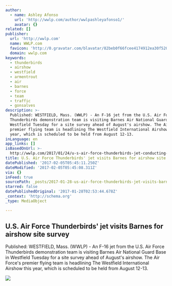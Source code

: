 ```yaml
---
author:
  - name: Ashley Afonso
    url: 'http://wwlp.com/author/wwlpashleyafonso1/'
    avatar: {}
related: []
publisher:
  url: 'http://wwlp.com'
  name: WWLP.com
  favicon: 'http://0.gravatar.com/blavatar/82beb0f66fcee4174912ea30f52087cc?s=32'
  domain: wwlp.com
keywords:
  - thunderbirds
  - airshow
  - westfield
  - armentrout
  - air
  - barnes
  - force
  - team
  - traffic
  - gonsalves
description: >-
  Published: WESTFIELD, Mass. (WWLP) - An F-16 jet from the U.S. Air Force
  Thunderbirds demonstration team is visiting Barnes Air National Guard Base in
  Westfield Tuesday for a site survey ahead of August's airshow. The Air Force's
  premier flying team is headlining The Westfield International Airshow this
  year, which is scheduled to be held from August 12-13.
inLanguage: en
app_links: []
isBasedOnUrl: >-
  http://wwlp.com/2017/01/24/u-s-air-force-thunderbirds-jet-conducting-site-survey-at-barnes-tuesday/
title: U.S. Air Force Thunderbirds' jet visits Barnes for airshow site survey
datePublished: '2017-02-05T05:45:11.250Z'
dateModified: '2017-02-05T05:45:08.311Z'
via: {}
inFeed: true
sourcePath: _posts/2017-01-28-us-air-force-thunderbirds-jet-visits-barnes-for-airshow-s.md
starred: false
datePublishedOriginal: '2017-01-28T02:53:44.678Z'
_context: 'http://schema.org'
_type: MediaObject

---
```

<article style=""><h1>U.S. Air Force Thunderbirds' jet visits Barnes for airshow site survey</h1><p>Published: WESTFIELD, Mass. (WWLP) - An F-16 jet from the U.S. Air Force Thunderbirds demonstration team is visiting Barnes Air National Guard Base in Westfield Tuesday for a site survey ahead of August's airshow. The Air Force's premier flying team is headlining The Westfield International Airshow this year, which is scheduled to be held from August 12-13.</p><img src="https://lintvwwlp.files.wordpress.com/2017/01/thunderbird-8-barnes.jpg?w=650" /></article>
